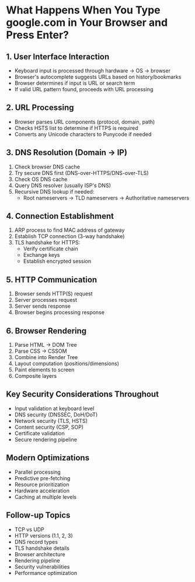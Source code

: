# What Happens When You Type google.com in Your Browser and Press Enter?

## 1. User Interface Interaction
- Keyboard input is processed through hardware → OS → browser
- Browser's autocomplete suggests URLs based on history/bookmarks
- Browser determines if input is URL or search term
- If valid URL pattern found, proceeds with URL processing

## 2. URL Processing
- Browser parses URL components (protocol, domain, path)
- Checks HSTS list to determine if HTTPS is required
- Converts any Unicode characters to Punycode if needed

## 3. DNS Resolution (Domain → IP)
1. Check browser DNS cache
2. Try secure DNS first (DNS-over-HTTPS/DNS-over-TLS)
3. Check OS DNS cache
4. Query DNS resolver (usually ISP's DNS)
5. Recursive DNS lookup if needed:
   - Root nameservers → TLD nameservers → Authoritative nameservers

## 4. Connection Establishment
1. ARP process to find MAC address of gateway
2. Establish TCP connection (3-way handshake)
3. TLS handshake for HTTPS:
   - Verify certificate chain
   - Exchange keys
   - Establish encrypted session

## 5. HTTP Communication
1. Browser sends HTTP(S) request
2. Server processes request
3. Server sends response
4. Browser begins processing response

## 6. Browser Rendering
1. Parse HTML → DOM Tree
2. Parse CSS → CSSOM
3. Combine into Render Tree
4. Layout computation (positions/dimensions)
5. Paint elements to screen
6. Composite layers

## Key Security Considerations Throughout
- Input validation at keyboard level
- DNS security (DNSSEC, DoH/DoT)
- Network security (TLS, HSTS)
- Content security (CSP, SOP)
- Certificate validation
- Secure rendering pipeline

## Modern Optimizations
- Parallel processing
- Predictive pre-fetching
- Resource prioritization
- Hardware acceleration
- Caching at multiple levels

## Follow-up Topics
- TCP vs UDP
- HTTP versions (1.1, 2, 3)
- DNS record types
- TLS handshake details
- Browser architecture
- Rendering pipeline
- Security vulnerabilities
- Performance optimization